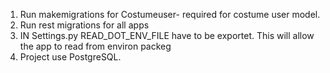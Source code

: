 1. Run makemigrations for Costumeuser- required for costume user model. 
2. Run rest migrations for all apps
3. IN Settings.py READ_DOT_ENV_FILE have to be exportet. This will allow the app to read from environ packeg
4. Project use PostgreSQL.